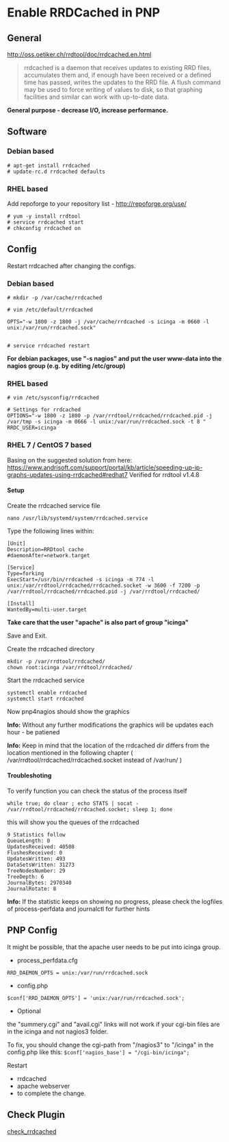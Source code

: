 # Enable RRDCached in PNP

## General
http://oss.oetiker.ch/rrdtool/doc/rrdcached.en.html

> rrdcached is a daemon that receives updates to existing RRD files, accumulates them and, if enough have been received or a defined time has passed, writes the updates to the RRD file. A flush command may be used to force writing of values to disk, so that graphing facilities and similar can work with up-to-date data.

**General purpose - decrease I/O, increase performance.**

## Software

### Debian based

```
# apt-get install rrdcached
# update-rc.d rrdcached defaults
```

### RHEL based
Add repoforge to your repository list - http://repoforge.org/use/

```
# yum -y install rrdtool
# service rrdcached start
# chkconfig rrdcached on
```

## Config
Restart rrdcached after changing the configs.

### Debian based

```
# mkdir -p /var/cache/rrdcached

# vim /etc/default/rrdcached

OPTS="-w 1800 -z 1800 -j /var/cache/rrdcached -s icinga -m 0660 -l unix:/var/run/rrdcached.sock"


# service rrdcached restart
```

**For debian packages, use "-s nagios" and put the user www-data into the nagios group (e.g. by editing /etc/group)**

### RHEL based

```
# vim /etc/sysconfig/rrdcached

# Settings for rrdcached
OPTIONS="-w 1800 -z 1800 -p /var/rrdtool/rrdcached/rrdcached.pid -j /var/tmp -s icinga -m 0666 -l unix:/var/run/rrdcached.sock -t 8 "
RRDC_USER=icinga
```

### RHEL 7 / CentOS 7 based
Basing on the suggested solution from here: https://www.andrisoft.com/support/portal/kb/article/speeding-up-ip-graphs-updates-using-rrdcached#redhat7
Verified for rrdtool v1.4.8

#### Setup
Create the rrdcached service file

```
nano /usr/lib/systemd/system/rrdcached.service
```

Type the following lines within:

```
[Unit]
Description=RRDtool cache
#daemonAfter=network.target

[Service]
Type=forking
ExecStart=/usr/bin/rrdcached -s icinga -m 774 -l unix:/var/rrdtool/rrdcached/rrdcached.socket -w 3600 -f 7200 -p /var/rrdtool/rrdcached/rrdcached.pid -j /var/rrdtool/rrdcached/

[Install]
WantedBy=multi-user.target
```

**Take care that the user "apache" is also part of group "icinga"**

Save and Exit.

Create the rrdcached directory

```
mkdir -p /var/rrdtool/rrdcached/
chown root:icinga /var/rrdtool/rrdcached/
```

Start the rrdcached service

```
systemctl enable rrdcached
systemctl start rrdcached
```

Now pnp4nagios should show the graphics

**Info:** Without any further modifications the graphics will be updates each hour - be patiened

**Info:** Keep in mind that the location of the rrdcached dir differs from the location mentioned in the following chapter ( /var/rrdtool/rrdcached/rrdcached.socket instead of /var/run/ )

#### Troubleshoting
To verify function you can check the status of the process itself

```
while true; do clear ; echo STATS | socat - /var/rrdtool/rrdcached/rrdcached.socket; sleep 1; done
```

this will show you the queues of the rrdcached

```
9 Statistics follow
QueueLength: 0
UpdatesReceived: 40508
FlushesReceived: 0
UpdatesWritten: 493
DataSetsWritten: 31273
TreeNodesNumber: 29
TreeDepth: 6
JournalBytes: 2970340
JournalRotate: 8
```

**Info:** If the statistic keeps on showing no progress, please check the logfiles of process-perfdata and journalctl for further hints


## PNP Config
It might be possible, that the apache user needs to be put into icinga group.


* process_perfdata.cfg

```
RRD_DAEMON_OPTS = unix:/var/run/rrdcached.sock
```

* config.php

```
$conf['RRD_DAEMON_OPTS'] = 'unix:/var/run/rrdcached.sock';
```

* Optional

the "summery.cgi" and "avail.cgi" links will not work if your cgi-bin files are in the icinga and not nagios3 folder.

To fix, you should change the cgi-path from "/nagios3" to "/icinga" in the config.php like this: `$conf['nagios_base'] = "/cgi-bin/icinga";`


Restart
* rrdcached
* apache webserver
* to complete the change.

## Check Plugin
[check_rrdcached ](https://github.com/formorer/nagios-plugins/blob/master/check_rrdcached/check_rrdcached)
